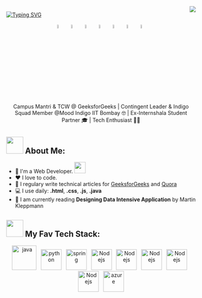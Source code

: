 <img align="right" src="https://visitor-badge.laobi.icu/badge?page_id=zumrudu-anka.zumrudu-anka">


[![Typing SVG](https://readme-typing-svg.demolab.com?font=Fira+Code&weight=500&size=30&pause=500&color=F78100&center=true&vCenter=true&random=false&width=435&lines=Hello+There%2C+%F0%9F%91%8B;I'm+Sk+Riyaz)](https://git.io/typing-svg)

<p align="center">
<a href="mailto:matyo91@gmail.com"><img src="https://img.icons8.com/color/96/000000/gmail.png" width="5%" alt="email"/></a> &nbsp;
<a href="https://www.linkedin.com/in/mathieu-ledru"><img src="https://img.icons8.com/color/96/000000/linkedin.png" width="5%" alt="linkedin"/></a> &nbsp;
<a href="https://discord.gg/tMDCF8RyvE"><img src="https://img.icons8.com/color/96/000000/discord-logo.png" width="5%" alt="discord"/></a> &nbsp;
<a href="https://twitter.com/matyo91"><img src="https://img.icons8.com/color/96/000000/twitter-squared.png" width="5%" alt="twitter"/></a> &nbsp;
<a href="https://www.facebook.com/matyo91"><img src="https://img.icons8.com/color/96/000000/facebook.png" width="5%" alt="facebook"/></a> &nbsp;
<a href="https://www.instagram.com/matyo91"><img src="https://img.icons8.com/color/96/000000/instagram-new.png" width="5%" alt="instagram"/></a> &nbsp;
<a href="https://www.reddit.com/user/matyo91"><img src="https://img.icons8.com/color/96/000000/reddit.png" width="5%" alt="reddit"/></a> &nbsp;
</p>

<p align="center">
   Campus Mantri & TCW @ GeeksforGeeks | Contingent Leader & Indigo Squad Member @Mood Indigo IIT Bombay 🤓 | Ex-Internshala Student Partner 🎓 | Tech Enthusiast 🧑‍💻
</p>

## <img src="https://github.com/TheDudeThatCode/TheDudeThatCode/blob/master/Assets/Developer.gif" width="45" /> About Me:

- 🏦 I'm a Web Developer. 
      <img src="https://media.giphy.com/media/WUlplcMpOCEmTGBtBW/giphy.gif" width="30">
- ❤ I love to code.
- 📝 I regulary write technical articles for [GeeksforGeeks](https://auth.geeksforgeeks.org/user/riyaz02/) and [Quora](https://www.quora.com/profile/Sk-Riyaz-40)
- 💻 I use daily: **.html**, **.css**, **.js**, **.java**
- 📖 I am currently reading **Designing Data Intensive Application** by Martin Kleppmann

## <img src="https://github.com/TheDudeThatCode/TheDudeThatCode/blob/master/Assets/Designer.gif" width="45" /> My Fav Tech Stack:

<p align="center">
      <img src="https://www.vectorlogo.zone/logos/java/java-icon.svg" alt="java" width="65" height="65"/> &nbsp;
      <img src="https://www.vectorlogo.zone/logos/python/python-icon.svg" alt="python" width="55" height="55"/> &nbsp;
      <img src="https://www.vectorlogo.zone/logos/springio/springio-icon.svg" alt="spring" width="55" height="55"/> &nbsp;
      <img src="https://www.vectorlogo.zone/logos/nodejs/nodejs-icon.svg" alt="Nodejs" width="55" height="55"/> &nbsp;
      <img src="https://www.vectorlogo.zone/logos/nodejs/nodejs-icon.svg" alt="Nodejs" width="55" height="55"/> &nbsp;
      <img src="https://www.vectorlogo.zone/logos/nodejs/nodejs-icon.svg" alt="Nodejs" width="55" height="55"/> &nbsp;
      <img src="https://www.vectorlogo.zone/logos/nodejs/nodejs-icon.svg" alt="Nodejs" width="55" height="55"/> &nbsp;
      <img src="https://www.vectorlogo.zone/logos/nodejs/nodejs-icon.svg" alt="Nodejs" width="55" height="55"/> &nbsp;
      <img src="https://www.vectorlogo.zone/logos/microsoft_azure/microsoft_azure-icon.svg" alt="azure" width="55" height="55"/>
</p>